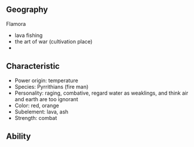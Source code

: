 ## Geography
Flamora
- lava fishing
- the art of war (cultivation place)
- 

## Characteristic
- Power origin: temperature
- Species: Pyrrithians (fire man)
- Personality: raging, combative, regard water as weaklings, and think air and earth are too ignorant
- Color: red, orange
- Subelement: lava, ash
- Strength: combat

## Ability
